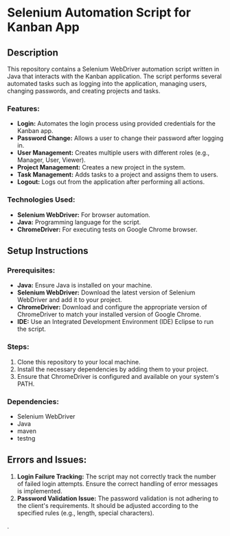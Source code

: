 # Selenium Automation Script for Kanban App

## Description
This repository contains a Selenium WebDriver automation script written in Java that interacts with the Kanban application. The script performs several automated tasks such as logging into the application, managing users, changing passwords, and creating projects and tasks.

### Features:
- **Login:** Automates the login process using provided credentials for the Kanban app.
- **Password Change:** Allows a user to change their password after logging in.
- **User Management:** Creates multiple users with different roles (e.g., Manager, User, Viewer).
- **Project Management:** Creates a new project in the system.
- **Task Management:** Adds tasks to a project and assigns them to users.
- **Logout:** Logs out from the application after performing all actions.

### Technologies Used:
- **Selenium WebDriver:** For browser automation.
- **Java:** Programming language for the script.
- **ChromeDriver:** For executing tests on Google Chrome browser.

## Setup Instructions

### Prerequisites:
- **Java:** Ensure Java is installed on your machine.
- **Selenium WebDriver:** Download the latest version of Selenium WebDriver and add it to your project.
- **ChromeDriver:** Download and configure the appropriate version of ChromeDriver to match your installed version of Google Chrome.
- **IDE:** Use an Integrated Development Environment (IDE)  Eclipse to run the script.

### Steps:
1. Clone this repository to your local machine.
2. Install the necessary dependencies by adding them to your project.
3. Ensure that ChromeDriver is configured and available on your system's PATH.


### Dependencies:
- Selenium WebDriver 
- Java 
- maven
- testng 

## Errors and Issues:
1. **Login Failure Tracking:** The script may not correctly track the number of failed login attempts. Ensure the correct handling of error messages is implemented.
2. **Password Validation Issue:** The password validation is not adhering to the client's requirements. It should be adjusted according to the specified rules (e.g., length, special characters).

.

